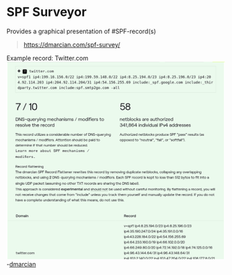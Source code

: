 
# SPF Surveyor
Provides a graphical presentation of #SPF-record(s)
>https://dmarcian.com/spf-survey/

Example record: Twitter.com
![](/cybersecurity/cybersecurity-pics/SPF-surveyor-1.png)
-[dmarcian](https://dmarcian.com/spf-survey/) 
